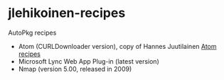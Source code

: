 jlehikoinen-recipes
===================

AutoPkg recipes

- Atom (CURLDownloader version), copy of Hannes Juutilainen [Atom recipes](https://github.com/autopkg/hjuutilainen-recipes/tree/master/GitHub)
- Microsoft Lync Web App Plug-in (latest version)
- Nmap (version 5.00, released in 2009)
